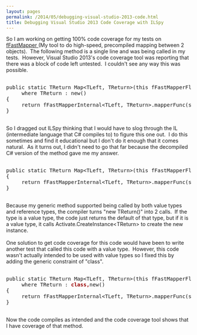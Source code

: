 ```yaml
---
layout: pages
permalink: /2014/05/debugging-visual-studio-2013-code.html
title: Debugging Visual Studio 2013 Code Coverage with ILSpy
---
```

So I am working on getting 100% code coverage for my tests on <a href="http://g.grax.com/Yv0pwI">fFastMapper </a>(My tool to do high-speed, precompiled mapping between 2 objects). &nbsp;The following method is a single line and was being called in my tests. &nbsp;However, Visual Studio 2013's code coverage tool was reporting that there was a block of code left untested. &nbsp;I couldn't see any way this was possible.<br />
<br />
<pre>public static TReturn Map&lt;TLeft, TReturn&gt;(this fFastMapperFluent&lt;TLeft, TReturn&gt; fluent, TLeft source)
     where TReturn : new()
{
     return fFastMapperInternal&lt;TLeft, TReturn&gt;.mapperFunc(source, new TReturn());
}
</pre>
<br />
So I dragged out ILSpy thinking that I would have to slog through the IL (intermediate language that C# compiles to) to figure this one out. &nbsp;I do this sometimes and find it educational but I don't do it enough that it comes natural. &nbsp;As it turns out, I didn't need to go that far because the decompiled C# version of the method gave me my answer.<br />
<br />
<pre>public static TReturn Map&lt;TLeft, TReturn&gt;(this fFastMapperFluent&lt;TLeft, TReturn&gt; fluent, TLeft source) where TReturn : new()
{
     return fFastMapperInternal&lt;TLeft, TReturn&gt;.mapperFunc(source, <b><span style="color: #990000;">(default(TReturn) == null) ? Activator.CreateInstance&lt;TReturn&gt;() : default(TReturn))</span></b>;
}
</pre>
<br />
Because my generic method supported being called by both value types and reference types, the compiler turns "new TReturn()" into 2 calls. &nbsp;If the type is a value type, the code just returns the default of that type, but if it is a value type, it calls Activate.CreateInstance&lt;TReturn&gt; to create the new instance.<br />
<br />
One solution to get code coverage for this code would have been to write another test that called this code with a value type. &nbsp;However, this code wasn't actually intended to be used with value types so I fixed this by adding the generic constraint of "class".<br />
<br />
<pre>public static TReturn Map&lt;TLeft, TReturn&gt;(this fFastMapperFluent&lt;TLeft, TReturn&gt; fluent, TLeft source)
     where TReturn : <b><span style="color: #990000;">class,</span></b>new()
{
     return fFastMapperInternal&lt;TLeft, TReturn&gt;.mapperFunc(source, new TReturn());
}</pre>
<br />
Now the code compiles as intended and the code coverage tool shows that I have coverage of that method.<br />
